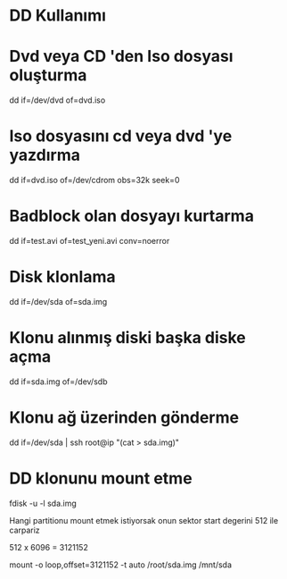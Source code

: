 DD Kullanımı
============

# Dvd veya CD 'den Iso dosyası oluşturma

dd if=/dev/dvd of=dvd.iso

# Iso dosyasını cd veya dvd 'ye yazdırma

dd if=dvd.iso of=/dev/cdrom obs=32k seek=0

# Badblock olan dosyayı kurtarma

dd if=test.avi of=test_yeni.avi conv=noerror

# Disk klonlama

dd if=/dev/sda of=sda.img

# Klonu alınmış diski başka diske açma

dd if=sda.img of=/dev/sdb

# Klonu ağ üzerinden gönderme

dd if=/dev/sda | ssh root@ip "(cat > sda.img)"

# DD klonunu mount etme

fdisk -u -l sda.img

Hangi partitionu mount etmek istiyorsak onun sektor start degerini 512 ile carpariz 

512 x 6096 = 3121152

mount -o loop,offset=3121152 -t auto /root/sda.img /mnt/sda

#




